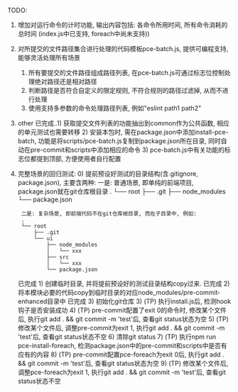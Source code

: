 TODO:

1. 增加对运行命令的计时功能, 输出内容包括: 各命令所用时间, 所有命令消耗的总时间 (index.js中已支持, foreach中尚未支持))
2. 对所提交的文件路径集合进行处理的代码模板pce-batch.js, 提供可编程支持, 能够灵活处理所有场景
    1) 所有要提交的文件路径组成路径列表, 在pce-batch.js可通过标志位控制处理绝对路径还是相对路径
    2) 判断路径是否符合自定义的限定规则, 不符合规则的路径过滤掉, 从而不进行处理
    3) 使用支持多参数的命令处理路径列表, 例如"eslint path1 path2"


3. other
    已完成..1) 获取提交文件列表的功能抽出到common作为公共函数, 相应的单元测试也需要转移
    2) 安装本包时, 需在package.json中添加install-pce-batch, 功能是将scripts/pce-batch.js复制到package.json所在目录, 同时自动在pre-commit和scripts中添加相应的命令
    3) pce-batch.js中有关功能的标志位都提到顶部, 方便使用者自行配置

4. 完整场景的回归测试:
    0) 提前预设好测试的目录结构(含.gitignore, package.json), 主要含两种:
        一是: 普通场景, 即单纯的前端项目, package.json就在git仓库根目录
        .
        └── root
            ├── .git
            ├── node_modules
            └── package.json

        二是: 复杂场景, 即前端代码不在git仓库根目录, 而在子目录中, 例如:
        .
        └── root
            ├── .git
            └── ui
                ├── node_modules
                │   └── xxx
                ├── src
                │   └── xxx
                └── package.json
    已完成 1) 创建临时目录, 并将提前预设好的测试目录结构copy过来.
    已完成 2) 将本模块必要的代码copy到临时目录的对应node_modules/pre-commit-enhanced目录中
    已完成 3) 初始化git仓库
    3) (TP) 执行install.js后, 检测hook钩子是否安装成功
    4) (TP) pre-commit配置了exit 0的命令时, 修改某个文件后, 执行git add . && git commit -m 'test'后, 查看git status状态为空
    5) (TP) 修改某个文件后, 调整pre-commit为exit 1, 执行git add . && git commit -m 'test'后, 查看git status状态不空
    6) 清除git status
    7) (TP) 执行npm run pce-install-foreach, 检测package.json中的pre-commit和scripts中是否有应有的内容
    8) (TP) pre-commit配置pce-foreach为exit 0后, 执行git add . && git commit -m 'test'后, 查看git status状态为空
    9) (TP) 修改某个文件后, 调整pce-foreach为exit 1, 执行git add . && git commit -m 'test'后, 查看git status状态不空

